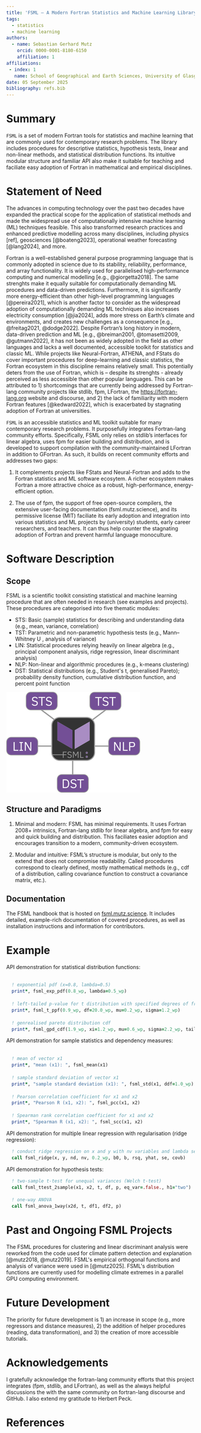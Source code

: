 ```yaml
---
title: 'FSML – A Modern Fortran Statistics and Machine Learning Library'
tags:
  - statistics
  - machine learning
authors:
  - name: Sebastian Gerhard Mutz
    orcid: 0000-0001-8180-6150
    affiliation: 1
affiliations:
 - index: 1
   name: School of Geographical and Earth Sciences, University of Glasgow
date: 05 September 2025
bibliography: refs.bib
---
```


# Summary

`FSML` is a set of modern Fortran tools for statistics and machine learning that are commonly used for contemporary research problems. The library includes procedures for descriptive statistics, hypothesis tests, linear and non-linear methods, and statistical distribution functions. Its intuitive modular structure and familiar API also make it suitable for teaching and faciliate easy adoption of Fortran in mathematical and empirical disciplines.

# Statement of Need

The advances in computing technology over the past two decades have expanded the practical scope for the application of statistical methods and made the widespread use of computationally intensive machine learning (ML) techniques feasible. This also transformed research practices and enhanced predictive modelling across many disciplines, including physics [ref], geosciences [@boateng2023], operational weather forecasting [@lang2024], and more.

Fortran is a well-established general purpose programming language that is commonly adopted in science due to its stability, reliability, performance, and array functionality. It is widely used for parallelised high-performance computing and numerical modelling [e.g., @giorgetta2018]. The same strenghts make it equally suitable for computationally demanding ML procedures and data-driven predictions. Furthermore, it is significantly more energy-efficient than other high-level programming languages [@pereira2021], which is another factor to consider as the widespread adoption of computationally demanding ML techniques also increases electricity consumption [@jia2024], adds more stress on Earth’s climate and environments, and creates new challenges as a consequence [e.g., @freitag2021,  @dodge2022]. Despite Fortran’s long history in modern, data-driven prediction and ML [e.g., @breiman2001, @tomasetti2009, @gutmann2022], it has not been as widely adopted in the field as other languages and lacks a well documented, accessible toolkit for statistics and classic ML. While projects like Neural-Fortran, ATHENA, and FStats do cover important procedures for deep-learning and classic statistics, the Fortran ecosystem in this discipline remains relatively small. This potentially deters from the use of Fortran, which is – despite its strenghts - already perceived as less accessible than other popular languages. This can be attributed to 1) shortcomings that are currently being addressed by Fortran-lang community projects like stdlib, fpm, LFortran, the https://fortran-lang.org website and discourse, and 2) the lack of familiarity with modern Fortran features [@kedward2022], which is exacerbated by stagnating adoption of Fortran at universities.

`FSML` is an accessible statistics and ML toolkit suitable for many contemporary research problems. It purposefully integrates Fortran-lang community efforts. Specifically, FSML only relies on stdlib’s interfaces for linear algebra, uses fpm for easier building and distribution, and is developed to support compilation with the community-maintained LFortran in addition to GFortran. As such, it builds on recent community efforts and addresses two gaps:

1. It complements projects like FStats and Neural-Fortran and adds to the Fortran statistics and ML software ecosytem. A richer ecosystem makes Fortran a more attractive choice as a robust, high-performance, energy-efficient option.

2. The use of fpm, the support of free open-source compilers, the extensive user-facing documentation (fsml.mutz.science), and its permissive license (MIT) faciliate its early adoption and integration into various statistics and ML projects by (university) students, early career researchers, and teachers. It can thus help counter the stagnating adoption of Fortran and prevent harmful language monoculture.


# Software Description

## Scope

FSML is a scientific toolkit consisting statistical and machine learning procedure that are often needed in research (see examples and projects). These procedures are categorised into five thematic modules:

- STS: Basic (sample) statistics for describing and understanding data (e.g., mean, variance, correlation)
- TST: Parametric and non-parametric hypothesis tests (e.g., Mann–Whitney U , analysis of variance)
- LIN: Statistical procedures relying heavily on linear algebra (e.g., principal component analysis, ridge regression, linear discriminant analysis)
- NLP: Non-linear and algorithmic procedures (e.g., k-means clustering)
- DST: Statistical distributions (e.g., Student's t, generalised Pareto); probability density function, cumulative distribution function, and percent point function

![FSML modules. \label{fig:fig1}](figs/modules.png)

## Structure and Paradigms

1. Minimal and modern: FSML has minimal requirements. It uses Fortran 2008+ intrinsics, Fortran-lang stdlib for linear algebra, and fpm for easy and quick building and distribution. This faciliates easier adoption and encourages transition to a modern, community-driven ecosystem.

2. Modular and intuitive: FSML’s structure is modular, but only to the extend that does not compromise readability. Called procedures correspond to clearly defined, mostly mathematical methods (e.g., cdf of a distribution, calling covariance function to construct a covariance matrix, etc.).


## Documentation

The FSML handbook that is hosted on [fsml.mutz.science](http://fsml.mutz.science/). It includes detailed, example-rich documentation of covered procedures, as well as installation instructions and information for contributors.

# Example

API demonstration for statistical distribution functions:

```fortran

  ! exponential pdf (x=0.8, lambda=0.5)
  print*, fsml_exp_pdf(0.8_wp, lambda=0.5_wp)

  ! left-tailed p-value for t distribution with specified degrees of freedom
  print*, fsml_t_ppf(0.9_wp, df=20.0_wp, mu=0.2_wp, sigma=1.2_wp)

  ! genrealised pareto distribution cdf
  print*, fsml_gpd_cdf(1.9_wp, xi=1.2_wp, mu=0.6_wp, sigma=2.2_wp, tail="left")
```

API demonstration for sample statistics and dependency measures:

```fortran

  ! mean of vector x1
  print*, "mean (x1): ", fsml_mean(x1)

  ! sample standard deviation of vector x1
  print*, "sample standard deviation (x1): ", fsml_std(x1, ddf=1.0_wp)

  ! Pearson correlation coefficient for x1 and x2
  print*, "Pearson R (x1, x2): ", fsml_pcc(x1, x2)

  ! Spearman rank correlation coefficient for x1 and x2
  print*, "Spearman R (x1, x2): ", fsml_scc(x1, x2)
```

API demonstration for multiple linear regression with regularisation (ridge regression):

```fortran
  ! conduct ridge regression on x and y with nv variables and lambda set to 0.2
  call fsml_ridge(x, y, nd, nv, 0.2_wp, b0, b, rsq, yhat, se, covb)
```

API demonstration for hypothesis tests:

```fortran
  ! two-sample t-test for unequal variances (Welch t-test)
  call fsml_ttest_2sample(x1, x2, t, df, p, eq_var=.false., h1="two")

  ! one-way ANOVA
  call fsml_anova_1way(x2d, t, df1, df2, p)
```


# Past and Ongoing FSML Projects

The FSML procedures for clustering and linear discriminant analysis were reworked from the code used for climate pattern detection and explanation [@mutz2018, @mutz2019]. FSML's empirical orthogonal functions and analysis of variance were used in [@mutz2025]. FSML's distribution functions are currently used for modelling climate extremes in a parallel GPU computing environment.

# Future Development

The priority for future development is 1) an increase in scope (e.g., more regressors and distance measures), 2) the addition of helper procedures (reading, data transformation), and 3) the creation of more accessible tutorials.

# Acknowledgements

I gratefully acknowledge the fortran-lang community efforts that this project integrates (fpm, stdlib, and LFortran), as well as the always helpful discussions the with the same community on fortran-lang discourse and GitHub. I also extend my gratitude to Herbert Peck.


# References
